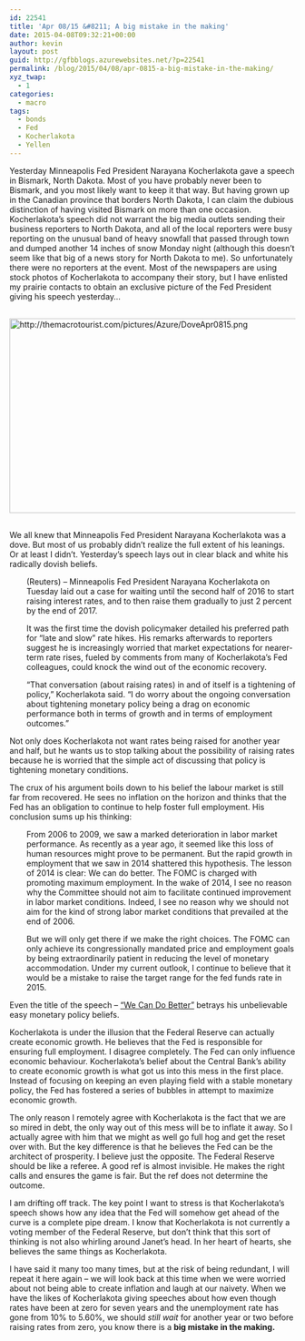 ```yaml
---
id: 22541
title: 'Apr 08/15 &#8211; A big mistake in the making'
date: 2015-04-08T09:32:21+00:00
author: kevin
layout: post
guid: http://gfbblogs.azurewebsites.net/?p=22541
permalink: /blog/2015/04/08/apr-0815-a-big-mistake-in-the-making/
xyz_twap:
  - 1
categories:
  - macro
tags:
  - bonds
  - Fed
  - Kocherlakota
  - Yellen
---
```

Yesterday Minneapolis Fed President Narayana Kocherlakota gave a speech in Bismark, North Dakota. Most of you have probably never been to Bismark, and you most likely want to keep it that way. But having grown up in the Canadian province that borders North Dakota, I can claim the dubious distinction of having visited Bismark on more than one occasion. Kocherlakota&#8217;s speech did not warrant the big media outlets sending their business reporters to North Dakota, and all of the local reporters were busy reporting on the unusual band of heavy snowfall that passed through town and dumped another 14 inches of snow Monday night (although this doesn&#8217;t seem like that big of a news story for North Dakota to me). So unfortunately there were no reporters at the event. Most of the newspapers are using stock photos of Kocherlakota to accompany their story, but I have enlisted my prairie contacts to obtain an exclusive picture of the Fed President giving his speech yesterday&#8230;


  <img src="http://themacrotourist.com/pictures/Azure/DoveApr0815.png" style="margin:30px auto;display:block;" alt="http://themacrotourist.com/pictures/Azure/DoveApr0815.png" width="600" height="342">

We all knew that Minneapolis Fed President Narayana Kocherlakota was a dove. But most of us probably didn&#8217;t realize the full extent of his leanings. Or at least I didn&#8217;t. Yesterday&#8217;s speech lays out in clear black and white his radically dovish beliefs.

<p style="padding-left: 30px;">
  (Reuters) &#8211; Minneapolis Fed President Narayana Kocherlakota on Tuesday laid out a case for waiting until the second half of 2016 to start raising interest rates, and to then raise them gradually to just 2 percent by the end of 2017.
</p>

<p style="padding-left: 30px;">
  It was the first time the dovish policymaker detailed his preferred path for &#8220;late and slow&#8221; rate hikes. His remarks afterwards to reporters suggest he is increasingly worried that market expectations for nearer-term rate rises, fueled by comments from many of Kocherlakota&#8217;s Fed colleagues, could knock the wind out of the economic recovery.
</p>

<p style="padding-left: 30px;">
  &#8220;That conversation (about raising rates) in and of itself is a tightening of policy,&#8221; Kocherlakota said. &#8220;I do worry about the ongoing conversation about tightening monetary policy being a drag on economic performance both in terms of growth and in terms of employment outcomes.&#8221;
</p>

Not only does Kocherlakota not want rates being raised for another year and half, but he wants us to stop talking about the possibility of raising rates because he is worried that the simple act of discussing that policy is tightening monetary conditions.

The crux of his argument boils down to his belief the labour market is still far from recovered. He sees no inflation on the horizon and thinks that the Fed has an obligation to continue to help foster full employment. His conclusion sums up his thinking:

<p style="padding-left: 30px;">
  From 2006 to 2009, we saw a marked deterioration in labor market performance. As recently as a year ago, it seemed like this loss of human resources might prove to be permanent. But the rapid growth in employment that we saw in 2014 shattered this hypothesis. The lesson of 2014 is clear: We can do better. The FOMC is charged with promoting maximum employment. In the wake of 2014, I see no reason why the Committee should not aim to facilitate continued improvement in labor market conditions. Indeed, I see no reason why we should not aim for the kind of strong labor market conditions that prevailed at the end of 2006.
</p>

<p style="padding-left: 30px;">
  But we will only get there if we make the right choices. The FOMC can only achieve its congressionally mandated price and employment goals by being extraordinarily patient in reducing the level of monetary accommodation. Under my current outlook, I continue to believe that it would be a mistake to raise the target range for the fed funds rate in 2015.
</p>

Even the title of the speech &#8211; [&#8220;We Can Do Better&#8221;](https://www.minneapolisfed.org/news-and-events/presidents-speeches/we-can-do-better-bismarck) betrays his unbelievable easy monetary policy beliefs.

Kocherlakota is under the illusion that the Federal Reserve can actually create economic growth. He believes that the Fed is responsible for ensuring full employment. I disagree completely. The Fed can only influence economic behaviour. Kocherlakota&#8217;s belief about the Central Bank&#8217;s ability to create economic growth is what got us into this mess in the first place. Instead of focusing on keeping an even playing field with a stable monetary policy, the Fed has fostered a series of bubbles in attempt to maximize economic growth.

The only reason I remotely agree with Kocherlakota is the fact that we are so mired in debt, the only way out of this mess will be to inflate it away. So I actually agree with him that we might as well go full hog and get the reset over with. But the key difference is that he believes the Fed can be the architect of prosperity. I believe just the opposite. The Federal Reserve should be like a referee. A good ref is almost invisible. He makes the right calls and ensures the game is fair. But the ref does not determine the outcome. 

I am drifting off track. The key point I want to stress is that Kocherlakota&#8217;s speech shows how any idea that the Fed will somehow get ahead of the curve is a complete pipe dream. I know that Kocherlakota is not currently a voting member of the Federal Reserve, but don&#8217;t think that this sort of thinking is not also whirling around Janet&#8217;s head. In her heart of hearts, she believes the same things as Kocherlakota.

I have said it many too many times, but at the risk of being redundant, I will repeat it here again &#8211; we will look back at this time when we were worried about not being able to create inflation and laugh at our naivety. When we have the likes of Kocherlakota giving speeches about how even though rates have been at zero for seven years and the unemployment rate has gone from 10% to 5.60%, we should _still wait_ for another year or two before raising rates from zero, you know there is a **big mistake in the making.**